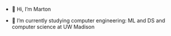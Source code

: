 - 👋 Hi, I’m Marton

- 🌱 I’m currently studying computer engineering: ML and DS and computer science at UW Madison


<!---
mbocsi/mbocsi is a ✨ special ✨ repository because its `README.md` (this file) appears on your GitHub profile.
You can click the Preview link to take a look at your changes.
--->
